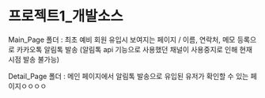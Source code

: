 # 프로젝트1_개발소스

Main_Page 폴더 : 
  최초 예비 회원 유입시 보여지는 페이지 / 
  이름, 연락처, 메모 등록으로 카카오톡 알림톡 발송 
  (알림톡 api 기능으로 사용했던 채널이 사용중지로 인해 현재시점 발송 불가능) 
  
Detail_Page 폴더 : 
  메인 페이지에서 알림톡 발송으로 유입된 유저가 확인할 수 있는 페이지ㅇㅇㅇㅇ
